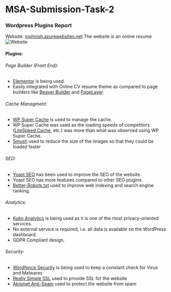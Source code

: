 # MSA-Submission-Task-2
### Wordpress Plugins Report
Website: [mohnish.azurewebsites.net](https://mohnish.azurewebsites.net/) 
The website is an online resume
![Website](https://img.shields.io/website?down_color=red&down_message=DOWN&label=Status&style=flat-square&up_color=green&up_message=UP&url=https%3A%2F%2Fmohnish.azurewebsites.net%2F)


#### Plugins:

###### Page Builder (Front End):
   - [Elementor](https://elementor.com/?utm_source=wp-plugins&utm_campaign=author-uri&utm_medium=wp-dash) is being used.
   - Easily integrated with Online CV resume theme as compared to page builders like [Beaver Builder](https://www.wpbeaverbuilder.com/?utm_medium=bb&utm_source=plugins-admin-page&utm_campaign=plugins-admin-author) and [PageLayer](https://pagelayer.com/).

###### Cache Managment:	
  - [WP Super Cache](https://automattic.com/wordpress-plugins/) is used to manage the cache.
- WP Super Cache was used as the loading speeds of competitors ([LiteSpeed Cache](https://www.litespeedtech.com/), etc.) was more than what was observed using WP Super Cache.
- [Smush](https://wordpress.org/plugins/wp-smushit/) used to reduce the size of the images so that they could be loaded faster

###### SEO:
  - [Yoast SEO](https://yoa.st/1uk) has been used to improve the SEO of the website.
  - Yoast SEO has more features compared to other SEO plugins.
  - [Better-Robots.txt](https://better-robots.com/) used to improve web indexing and search engine ranking. 

###### Analytics:
  - [Koko Analytics](https://www.kokoanalytics.com/) is being used as it is one of the most privacy-oriented services.
  - No external service is required, i.e. all data is available on the WordPress dashboard.
  - GDPR Compliant design.
  
###### Security:
  - [Wordfence Security](https://www.wordfence.com/) is being used to keep a constant check for Virus and Malwares
  - [Really Simple SSL](https://really-simple-plugins.com/) used to provide SSL for the website
  - [Akismet Anti-Spam](https://automattic.com/wordpress-plugins/) used to protect the website from spam
